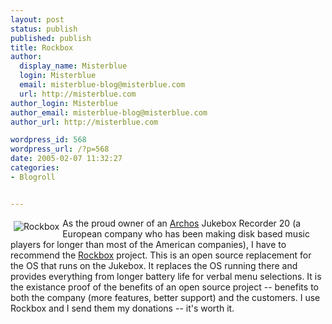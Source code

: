 ```yaml
---
layout: post
status: publish
published: publish
title: Rockbox
author:
  display_name: Misterblue
  login: Misterblue
  email: misterblue-blog@misterblue.com
  url: http://misterblue.com
author_login: Misterblue
author_email: misterblue-blog@misterblue.com
author_url: http://misterblue.com

wordpress_id: 568
wordpress_url: /?p=568
date: 2005-02-07 11:32:27
categories:
- Blogroll


---
```

<a href="http://www.rockbox.org">
<img src="http://misterblue.com/images/rockbox100.png" alt="Rockbox"
style="padding: 5px; float: left; border: 0;"/>
</a>
<p>
As the proud owner of an
<a href="http://www.archos.com/">Archos</a> Jukebox Recorder 20
(a European company who has been making disk based music players
for longer than most of the American companies),
I have to recommend the 
<a href="http://www.rockbox.org/">Rockbox</a>
project.
This is an open source replacement for the OS that runs on the
Jukebox.  It replaces the OS running there and provides everything from
longer battery life for verbal menu selections.
It is the existance proof of the benefits of an open source project --
benefits to both the company (more features, better support) and
the customers.
I use Rockbox and I send them my donations -- it's worth it.
</p>
